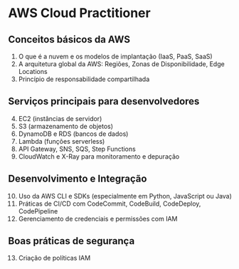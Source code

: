 # AWS Cloud Practitioner

## Conceitos básicos da AWS

1. O que é a nuvem e os modelos de implantação (IaaS, PaaS, SaaS)
2. A arquitetura global da AWS: Regiões, Zonas de Disponibilidade, Edge Locations
3. Princípio de responsabilidade compartilhada

## Serviços principais para desenvolvedores

4. EC2 (instâncias de servidor)
5. S3 (armazenamento de objetos)
6. DynamoDB e RDS (bancos de dados)
7. Lambda (funções serverless)
8. API Gateway, SNS, SQS, Step Functions
9. CloudWatch e X-Ray para monitoramento e depuração

## Desenvolvimento e Integração

10. Uso da AWS CLI e SDKs (especialmente em Python, JavaScript ou Java)
11. Práticas de CI/CD com CodeCommit, CodeBuild, CodeDeploy, CodePipeline
12. Gerenciamento de credenciais e permissões com IAM

## Boas práticas de segurança

13. Criação de políticas IAM
